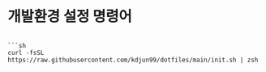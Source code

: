 # 개발환경 설정 명령어

````

```sh
curl -fsSL https://raw.githubusercontent.com/kdjun99/dotfiles/main/init.sh | zsh
````

```

```
